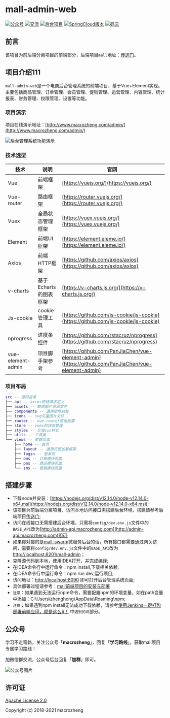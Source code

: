 # mall-admin-web
<p>
  <a href="#公众号"><img src="http://macro-oss.oss-cn-shenzhen.aliyuncs.com/mall/badge/%E5%85%AC%E4%BC%97%E5%8F%B7-macrozheng-blue.svg" alt="公众号"></a>
  <a href="#公众号"><img src="http://macro-oss.oss-cn-shenzhen.aliyuncs.com/mall/badge/%E4%BA%A4%E6%B5%81-%E5%BE%AE%E4%BF%A1%E7%BE%A4-2BA245.svg" alt="交流"></a>
  <a href="https://github.com/macrozheng/mall"><img src="http://macro-oss.oss-cn-shenzhen.aliyuncs.com/mall/badge/%E5%90%8E%E5%8F%B0%E9%A1%B9%E7%9B%AE-mall-blue.svg" alt="后台项目"></a>
  <a href="https://github.com/macrozheng/mall-swarm"><img src="http://macro-oss.oss-cn-shenzhen.aliyuncs.com/mall/badge/Cloud%E7%89%88%E6%9C%AC-mall--swarm-brightgreen.svg" alt="SpringCloud版本"></a>
  <a href="https://gitee.com/macrozheng/mall-admin-web"><img src="http://macro-oss.oss-cn-shenzhen.aliyuncs.com/mall/badge/%E7%A0%81%E4%BA%91-%E9%A1%B9%E7%9B%AE%E5%9C%B0%E5%9D%80-orange.svg" alt="码云"></a>
</p>

## 前言

该项目为前后端分离项目的前端部分，后端项目`mall`地址：[传送门](https://github.com/macrozheng/mall)。

## 项目介绍111

`mall-admin-web`是一个电商后台管理系统的前端项目，基于Vue+Element实现。主要包括商品管理、订单管理、会员管理、促销管理、运营管理、内容管理、统计报表、财务管理、权限管理、设置等功能。

### 项目演示

项目在线演示地址：[http://www.macrozheng.com/admin/](http://www.macrozheng.com/admin/)  

![后台管理系统功能演示](http://img.macrozheng.com/mall/project/mall_admin_show.png)

### 技术选型

技术 | 说明 | 官网
----|----|----
Vue | 前端框架 | [https://vuejs.org/](https://vuejs.org/)
Vue-router | 路由框架 | [https://router.vuejs.org/](https://router.vuejs.org/)
Vuex | 全局状态管理框架 | [https://vuex.vuejs.org/](https://vuex.vuejs.org/)
Element | 前端UI框架 | [https://element.eleme.io/](https://element.eleme.io/)
Axios | 前端HTTP框架 | [https://github.com/axios/axios](https://github.com/axios/axios)
v-charts | 基于Echarts的图表框架 | [https://v-charts.js.org/](https://v-charts.js.org/)
Js-cookie | cookie管理工具 | [https://github.com/js-cookie/js-cookie](https://github.com/js-cookie/js-cookie)
nprogress | 进度条控件 | [https://github.com/rstacruz/nprogress](https://github.com/rstacruz/nprogress)
vue-element-admin | 项目脚手架参考 | [https://github.com/PanJiaChen/vue-element-admin](https://github.com/PanJiaChen/vue-element-admin)

### 项目布局

``` lua
src -- 源码目录
├── api -- axios网络请求定义
├── assets -- 静态图片资源文件
├── components -- 通用组件封装
├── icons -- svg矢量图片文件
├── router -- vue-router路由配置
├── store -- vuex的状态管理
├── styles -- 全局css样式
├── utils -- 工具类
└── views -- 前端页面
    ├── home -- 首页
    ├── layout -- 通用页面加载框架
    ├── login -- 登录页
    ├── oms -- 订单模块页面
    ├── pms -- 商品模块页面
    └── sms -- 营销模块页面
```

## 搭建步骤
- 下载node并安装：[https://nodejs.org/dist/v12.14.0/node-v12.14.0-x64.msi](https://nodejs.org/dist/v12.14.0/node-v12.14.0-x64.msi);
- 该项目为前后端分离项目，访问本地访问接口需搭建后台环境，搭建请参考后端项目[传送门](https://github.com/macrozheng/mall);
- 访问在线接口无需搭建后台环境，只需将`config/dev.env.js`文件中的`BASE_API`改为[http://admin-api.macrozheng.com](http://admin-api.macrozheng.com)即可;
- 如果你对接的是[mall-swarm](https://github.com/macrozheng/mall-swarm)微服务后台的话，所有接口都需要通过网关访问，需要将`config/dev.env.js`文件中的`BASE_API`改为[http://localhost:8201/mall-admin](http://localhost:8201/mall-admin)；
- 克隆源代码到本地，使用IDEA打开，并完成编译;
- 在IDEA命令行中运行命令：npm install,下载相关依赖;
- 在IDEA命令行中运行命令：npm run dev,运行项目;
- 访问地址：[http://localhost:8090](http://localhost:8090) 即可打开后台管理系统页面;
- 具体部署过程请参考：[mall前端项目的安装与部署](http://www.macrozheng.com/#/deploy/mall_deploy_web)
- `注意`：如果遇到无法运行npm命令，需要配置npm的环境变量，如在path变量中添加：C:\Users\zhenghong\AppData\Roaming\npm;
- `注意`：如果遇到npm install无法成功下载依赖，请参考[使用Jenkins一键打包部署前端应用，就是这么6！](http://www.macrozheng.com/#/reference/jenkins_vue) 中`遇到的坑`部分。

## 公众号

学习不走弯路，关注公众号「**macrozheng**」，回复「**学习路线**」，获取mall项目专属学习路线！

加微信群交流，公众号后台回复「**加群**」即可。

![公众号图片](http://macro-oss.oss-cn-shenzhen.aliyuncs.com/mall/banner/qrcode_for_macrozheng_258.jpg)

## 许可证

[Apache License 2.0](https://github.com/macrozheng/mall-admin-web/blob/master/LICENSE)

Copyright (c) 2018-2021 macrozheng
